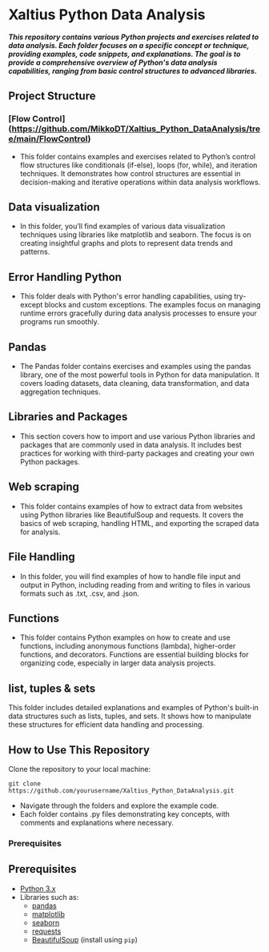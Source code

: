 # Xaltius Python Data Analysis
***This repository contains various Python projects and exercises related to data analysis. Each folder focuses on a specific concept or technique, providing examples, code snippets, and explanations. The goal is to provide a comprehensive overview of Python's data analysis capabilities, ranging from basic control structures to advanced libraries.***

## Project Structure
### [Flow Control] (https://github.com/MikkoDT/Xaltius_Python_DataAnalysis/tree/main/FlowControl)
- This folder contains examples and exercises related to Python’s control flow structures like conditionals (if-else), loops (for, while), and iteration techniques. It demonstrates how control structures are essential in decision-making and iterative operations within data analysis workflows.

## Data visualization
- In this folder, you’ll find examples of various data visualization techniques using libraries like matplotlib and seaborn. The focus is on creating insightful graphs and plots to represent data trends and patterns.

## Error Handling Python
- This folder deals with Python's error handling capabilities, using try-except blocks and custom exceptions. The examples focus on managing runtime errors gracefully during data analysis processes to ensure your programs run smoothly.

## Pandas
- The Pandas folder contains exercises and examples using the pandas library, one of the most powerful tools in Python for data manipulation. It covers loading datasets, data cleaning, data transformation, and data aggregation techniques.

## Libraries and Packages
- This section covers how to import and use various Python libraries and packages that are commonly used in data analysis. It includes best practices for working with third-party packages and creating your own Python packages.

## Web scraping
- This folder contains examples of how to extract data from websites using Python libraries like BeautifulSoup and requests. It covers the basics of web scraping, handling HTML, and exporting the scraped data for analysis.

## File Handling
- In this folder, you will find examples of how to handle file input and output in Python, including reading from and writing to files in various formats such as .txt, .csv, and .json.

## Functions
- This folder contains Python examples on how to create and use functions, including anonymous functions (lambda), higher-order functions, and decorators. Functions are essential building blocks for organizing code, especially in larger data analysis projects.

## list, tuples & sets
This folder includes detailed explanations and examples of Python's built-in data structures such as lists, tuples, and sets. It shows how to manipulate these structures for efficient data handling and processing.

## How to Use This Repository
Clone the repository to your local machine:
```
git clone https://github.com/yourusername/Xaltius_Python_DataAnalysis.git
```

- Navigate through the folders and explore the example code.
- Each folder contains .py files demonstrating key concepts, with comments and explanations where necessary.

### Prerequisites

## Prerequisites

- [Python 3.x](https://www.python.org/downloads/)
- Libraries such as:
  - [pandas](https://pandas.pydata.org/getting_started.html)
  - [matplotlib](https://matplotlib.org/stable/users/installing.html)
  - [seaborn](https://seaborn.pydata.org/installing.html)
  - [requests](https://docs.python-requests.org/en/latest/user/install/#install)
  - [BeautifulSoup](https://www.crummy.com/software/BeautifulSoup/bs4/doc/#installing-beautiful-soup) (install using `pip`)

